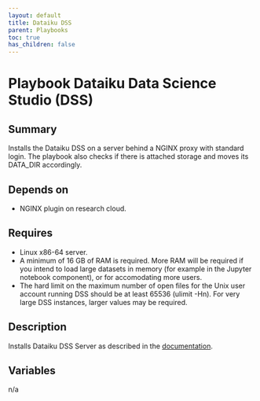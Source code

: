```yaml
---
layout: default
title: Dataiku DSS
parent: Playbooks
toc: true
has_children: false
---
```


# Playbook Dataiku Data Science Studio (DSS)

## Summary

Installs the Dataiku DSS on a server behind a NGINX proxy with standard login. The playbook also checks if there is attached storage and moves its DATA_DIR accordingly. 


## Depends on
-   NGINX plugin on research cloud.

## Requires
-   Linux x86-64 server.
-   A minimum of 16 GB of RAM is required. More RAM will be required if you intend to load large datasets in memory (for example in the Jupyter notebook component), or for accomodating more users.
-   The hard limit on the maximum number of open files for the Unix user account running DSS should be at least 65536 (ulimit -Hn). For very large DSS instances, larger values may be required.

## Description
Installs Dataiku DSS Server as described in the [documentation](https://doc.dataiku.com/dss/latest/installation/custom/initial-install.html?highlight=linux&_gl=1*9grll9*_ga*MTQwOTEyNjY5Mi4xNjY3ODE3NDg4*_ga_B3YXRYMY48*MTY3MDMxODE5Ny41LjAuMTY3MDMxODIwMC41Ny4wLjA.).

## Variables
n/a